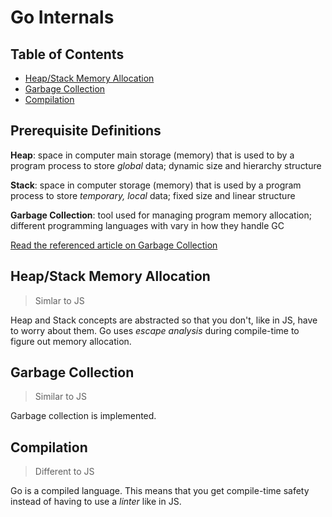 # Go Internals

## Table of Contents

- [Heap/Stack Memory Allocation](#heapstack-memory-allocation)
- [Garbage Collection](#garbage-collection)
- [Compilation](#compilation)

## Prerequisite Definitions

**Heap**: space in computer main storage (memory) that is used to by a program process to store _global_ data; dynamic size and hierarchy structure

**Stack**: space in computer storage (memory) that is used by a program process to store _temporary, local_ data; fixed size and linear structure

**Garbage Collection**: tool used for managing program memory allocation; different programming languages with vary in how they handle GC

[Read the referenced article on Garbage Collection](https://www.freecodecamp.org/news/a-guide-to-garbage-collection-in-programming/)

## Heap/Stack Memory Allocation

> Simlar to JS

Heap and Stack concepts are abstracted so that you don't, like in JS, have to worry about them. Go uses _escape analysis_ during compile-time to figure out memory allocation.

## Garbage Collection

> Similar to JS

Garbage collection is implemented.

## Compilation

> Different to JS

Go is a compiled language. This means that you get compile-time safety instead of having to use a _linter_ like in JS.

